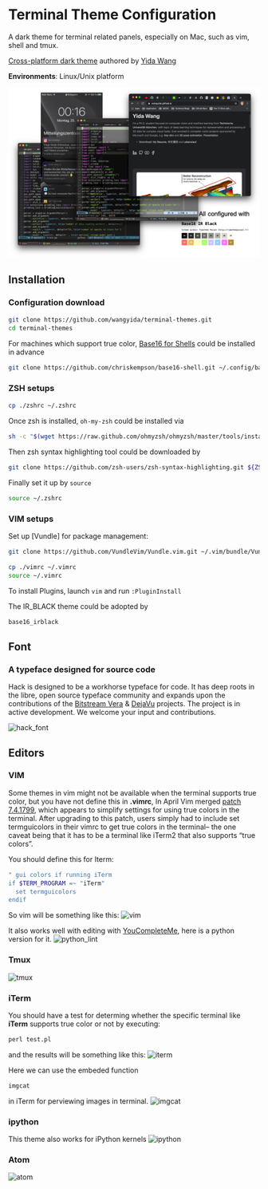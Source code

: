# Terminal Theme Configuration

A dark theme for terminal related panels, especially on Mac, such as vim, shell and tmux.

[Cross-platform dark theme](https://wangyida.github.io/terminal-themes/) authored by [Yida Wang](https://wangyida.github.io/)

**Environments**: Linux/Unix platform

![teasor](images/themes.png)

## Installation
### Configuration download
```sh
git clone https://github.com/wangyida/terminal-themes.git
cd terminal-themes
```
For machines which support true color, [Base16 for Shells](https://github.com/chriskempson/base16) could be installed in advance
```sh
git clone https://github.com/chriskempson/base16-shell.git ~/.config/base16-shell
```

### ZSH setups
```sh
cp ./zshrc ~/.zshrc
```
Once zsh is installed, `oh-my-zsh` could be installed via
```sh
sh -c "$(wget https://raw.github.com/ohmyzsh/ohmyzsh/master/tools/install.sh -O -)"
```
Then zsh syntax highlighting tool could be downloaded by
```sh
git clone https://github.com/zsh-users/zsh-syntax-highlighting.git ${ZSH_CUSTOM:-~/.oh-my-zsh/custom}/plugins/zsh-syntax-highlighting
```
Finally set it up by `source`
```sh
source ~/.zshrc
```

### VIM setups
Set up [Vundle] for package management:
```sh
git clone https://github.com/VundleVim/Vundle.vim.git ~/.vim/bundle/Vundle.vim
```
```sh
cp ./vimrc ~/.vimrc
source ~/.vimrc
```
To install Plugins, launch `vim` and run `:PluginInstall`

The IR_BLACK theme could be adopted by
```sh
base16_irblack
```

## Font

### A typeface designed for source code

Hack is designed to be a workhorse typeface for code. It has deep roots in the libre, open source typeface community and expands upon the contributions of the [Bitstream Vera](https://www.gnome.org/fonts/) &amp; [DejaVu](http://dejavu-fonts.org/wiki/Main_Page) projects.  The project is in active development.  We welcome your input and contributions.

![hack_font](images/hack-specimen-2.png)

## Editors

### VIM

Some themes in vim might not be available when the terminal supports true color, but you have not define this in **.vimrc**, In April Vim merged [patch 7.4.1799](https://groups.google.com/forum/#!topic/vim_dev/mAhjlVqpKts), which appears to simplify settings for using true colors in the terminal. After upgrading to this patch, users simply had to include set termguicolors in their vimrc to get true colors in the terminal– the one caveat being that it has to be a terminal like iTerm2 that also supports “true colors”.

You should define this for Iterm:
```sh
" gui colors if running iTerm
if $TERM_PROGRAM =~ "iTerm"
  set termguicolors
endif
```

So vim will be something like this:
![vim](images/vim_dracula.png)

It also works well with editing with [YouCompleteMe](https://github.com/Valloric/YouCompleteMe), here is a python version for it.
![python_lint](images/python_lint.png)

### Tmux

![tmux](images/tmux.png)

### iTerm

You should have a test for determing whether the specific terminal like **iTerm** supports true color or not by executing:

```perl
perl test.pl
```
and the results will be something like this:
![iterm](images/true_color_test.png)

Here we can use the embeded function 

```sh
imgcat
``` 
in iTerm for perviewing images in terminal.
![imgcat](images/imgcat.png)

### ipython 

This theme also works for iPython kernels
![ipython](images/ipython.png)

### Atom

![atom](images/atom.png)
